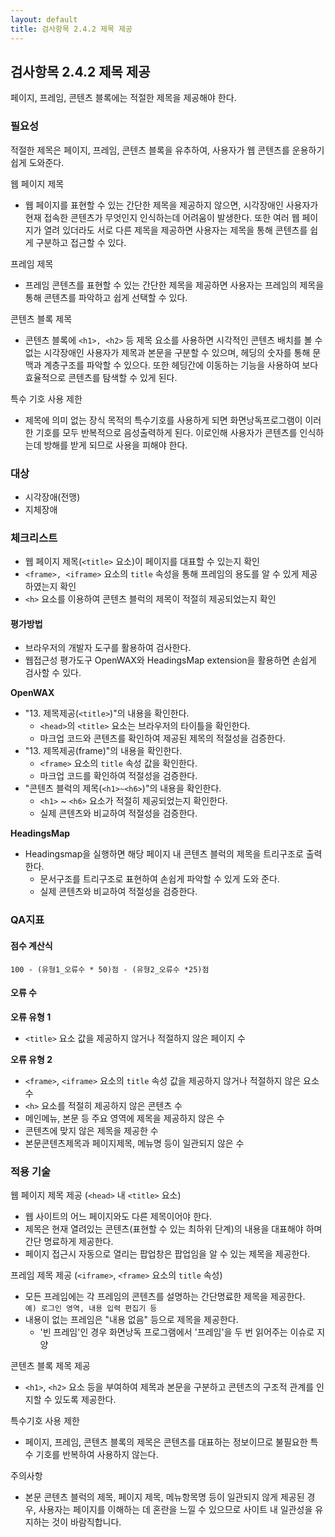 ```yaml
---
layout: default
title: 검사항목 2.4.2 제목 제공
---
```


## 검사항목 2.4.2 제목 제공
페이지, 프레임, 콘텐츠 블록에는 적절한 제목을 제공해야 한다.

### 필요성
적절한 제목은 페이지, 프레임, 콘텐츠 블록을 유추하여, 사용자가 웹 콘텐츠를 운용하기 쉽게 도와준다.

웹 페이지 제목
* 웹 페이지를 표현할 수 있는 간단한 제목을 제공하지 않으면, 시각장애인 사용자가 현재 접속한 콘텐츠가 무엇인지 인식하는데 어려움이 발생한다.
또한 여러 웹 페이지가 열려 있더라도 서로 다른 제목을 제공하면 사용자는 제목을 통해 콘텐츠를 쉽게 구분하고 접근할 수 있다.

프레임 제목
* 프레임 콘텐츠를 표현할 수 있는 간단한 제목을 제공하면 사용자는 프레임의 제목을 통해 콘텐츠를 파악하고 쉽게 선택할 수 있다.

콘텐츠 블록 제목
* 콘텐츠 블록에 `<h1>, <h2>` 등 제목 요소를 사용하면 시각적인 콘텐츠 배치를 볼 수 없는 시각장애인 사용자가 제목과 본문을 구분할 수 있으며, 헤딩의 숫자를 통해 문맥과 계층구조를 파악할 수 있으다. 또한 헤딩간에 이동하는 기능을 사용하여 보다 효율적으로 콘텐츠를 탐색할 수 있게 된다.

특수 기호 사용 제한
* 제목에 의미 없는 장식 목적의 특수기호를 사용하게 되면 화면낭독프로그램이 이러한 기호를 모두 반복적으로 음성출력하게 된다. 이로인해 사용자가 콘텐츠를 인식하는데 방해를 받게 되므로 사용을 피해야 한다.


### 대상
* 시각장애(전맹)
* 지체장애

### 체크리스트
* 웹 페이지 제목(`<title>` 요소)이 페이지를 대표할 수 있는지 확인
* `<frame>, <iframe>` 요소의 `title` 속성을 통해 프레임의 용도를 알 수 있게 제공하였는지 확인
* `<h>` 요소를 이용하여 콘텐츠 블럭의 제목이 적절히 제공되었는지 확인

#### 평가방법
* 브라우저의 개발자 도구를 활용하여 검사한다.
* 웹접근성 평가도구 OpenWAX와 HeadingsMap extension을 활용하면 손쉽게 검사할 수 있다.

**OpenWAX**
* "13. 제목제공(`<title>`)"의 내용을 확인한다.
  * `<head>`의 `<title>` 요소는 브라우저의 타이틀을 확인한다.
  * 마크업 코드와 콘텐츠를 확인하여 제공된 제목의 적절성을 검증한다.
* "13. 제목제공(frame)"의 내용을 확인한다.
  * `<frame>` 요소의 `title` 속성 값을 확인한다.
  * 마크업 코드를 확인하여 적절성을 검증한다.
* "콘텐츠 블럭의 제목(`<h1>~<h6>`)"의 내용을 확인한다.
  * `<h1>` ~ `<h6>` 요소가 적절히 제공되었는지 확인한다.
  * 실제 콘텐츠와 비교하여 적절성을 검증한다.

**HeadingsMap**
* Headingsmap을 실행하면 해당 페이지 내 콘텐츠 블럭의 제목을 트리구조로 출력한다.
  * 문서구조를 트리구조로 표현하여 손쉽게 파악할 수 있게 도와 준다.
  * 실제 콘텐츠와 비교하여 적절성을 검증한다.

### QA지표
#### 점수 계산식
```
100 - (유형1_오류수 * 50)점 - (유형2_오류수 *25)점
```

#### 오류 수
**오류 유형 1**
* `<title>` 요소 값을 제공하지 않거나 적절하지 않은 페이지 수

**오류 유형 2**
* `<frame>`, `<iframe>` 요소의 `title` 속성 값을 제공하지 않거나 적절하지 않은 요소 수
* `<h>` 요소를 적절히 제공하지 않은 콘텐츠 수
 * 메인메뉴, 본문 등 주요 영역에 제목을 제공하지 않은 수
 * 콘텐츠에 맞지 않은 제목을 제공한 수
 * 본문콘텐츠제목과 페이지제목, 메뉴명 등이 일관되지 않은 수


### 적용 기술
웹 페이지 제목 제공 (`<head>` 내 `<title>` 요소)
* 웹 사이트의 어느 페이지와도 다른 제목이어야 한다.
* 제목은 현재 열려있는 콘텐츠(표현할 수 있는 최하위 단계)의 내용을 대표해야 하며 간단 명료하게 제공한다.
* 페이지 접근시 자동으로 열리는 팝업창은 팝업임을 알 수 있는 제목을 제공한다.

프레임 제목 제공 (`<iframe>`, `<frame>` 요소의 `title` 속성)
* 모든 프레임에는 각 프레임의 콘텐츠를 설명하는 간단명료한 제목을 제공한다.<br/>
`예) 로그인 영역, 내용 입력 편집기 등`
* 내용이 없는 프레임은 "내용 없음" 등으로 제목을 제공한다.
   * '빈 프레임'인 경우 화면낭독 프로그램에서 '프레임'을 두 번 읽어주는 이슈로 지양

콘텐츠 블록 제목 제공
* `<h1>`, `<h2>` 요소 등을 부여하여 제목과 본문을 구분하고 콘텐츠의 구조적 관계를 인지할 수 있도록 제공한다.

특수기호 사용 제한
* 페이지, 프레임, 콘텐츠 블록의 제목은 콘텐츠를 대표하는 정보이므로 불필요한 특수 기호를 반복하여 사용하지 않는다.

주의사항
* 본문 콘텐츠 블럭의 제목, 페이지 제목, 메뉴항목명 등이 일관되지 않게 제공된 경우, 사용자는 페이지를 이해하는 데 혼란을 느낄 수 있으므로 사이트 내 일관성을 유지하는 것이 바람직합니다.
